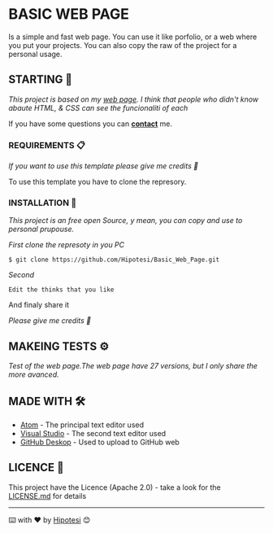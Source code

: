  # BASIC WEB PAGE

  Is a simple and fast web page. You can use it like porfolio, or a web where you put your  projects.
  You can also copy the raw of the project for a personal usage.

 ## STARTING 🚀

 _This project is based on my [web page](http://www.hipotesi.org). I think that people who didn't know abaute HTML, & CSS can see the funcionaliti of each_

 If you have some questions you can [**contact**](http://www.hipotesi.org/#contact) me.


 ### REQUIREMENTS 📋

 _If you want to use this template please give me credits 🙏_

 To use this template you have to clone the represory.

 ### INSTALLATION 🔧

 _This project is an free open Source, y mean, you can copy and use to personal prupouse._

 _First clone the represoty in you PC_

 ```
$ git clone https://github.com/Hipotesi/Basic_Web_Page.git
 ```

 _Second_

 ```
 Edit the thinks that you like
 ```
 And finaly share it

 _Please give me credits 🙏_

 ## MAKEING TESTS ⚙️

 _Test of the web page.The web page have 27 versions, but I only share the more avanced._

 ## MADE WITH 🛠️

 * [Atom](https://atom.io/) - The principal text editor used
 * [Visual Studio](https://visualstudio.microsoft.com/es/) - The second text editor used
 * [GitHub Deskop](https://desktop.github.com/) - Used to upload to GitHub web

 ## LICENCE 📄

 This project have the Licence (Apache 2.0) - take a look for the [LICENSE.md](LICENSE.md) for details

 ---
 ⌨️ with ❤️ by [Hipotesi](https://github.com/hipotesi) 😊
